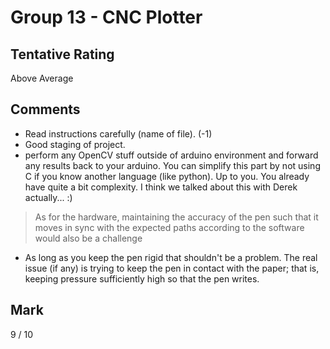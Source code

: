 # Group 13 - CNC Plotter

## Tentative Rating
Above Average

## Comments
 - Read instructions carefully (name of file). (-1)
 - Good staging of project.
 - perform any OpenCV stuff outside of arduino environment and forward any results back to your arduino. You can simplify this part by not using C if you know another language (like python). Up to you. You already have quite a bit complexity. I think we talked about this with Derek actually... :)

> As for the hardware, maintaining the accuracy of the pen such that it moves in sync with the expected paths according to the software would also be a challenge 

 - As long as you keep the pen rigid that shouldn't be a problem. The real issue (if any) is trying to keep the pen in contact with the paper; that is, keeping pressure sufficiently high so that the pen writes.

## Mark
9 / 10

